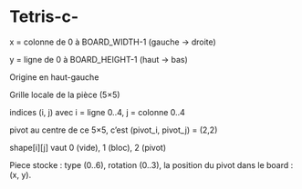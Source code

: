 # Tetris-c-


x = colonne de 0 à BOARD_WIDTH-1 (gauche → droite)

y = ligne de 0 à BOARD_HEIGHT-1 (haut → bas)

Origine en haut-gauche

Grille locale de la pièce (5×5)

indices (i, j) avec i = ligne 0..4, j = colonne 0..4

pivot au centre de ce 5×5, c’est (pivot_i, pivot_j) = (2,2)

shape[i][j] vaut 0 (vide), 1 (bloc), 2 (pivot)

Piece stocke :
	type (0..6),
	rotation (0..3),
	la position du pivot dans le board : (x, y).
